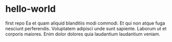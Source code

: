 # hello-world
first repo
Ea et quam aliquid blanditiis modi commodi. Et qui non atque fuga nesciunt perferendis. Voluptatem adipisci unde sunt sapiente. Laborum ut et corporis maiores. Enim dolor dolores quia laudantium laudantium veniam.
